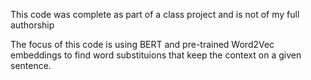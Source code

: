 This code was complete as part of a class project and is not of my full authorship

The focus of this code is using BERT and pre-trained Word2Vec embeddings to find word substituions that keep the context on a given sentence.

